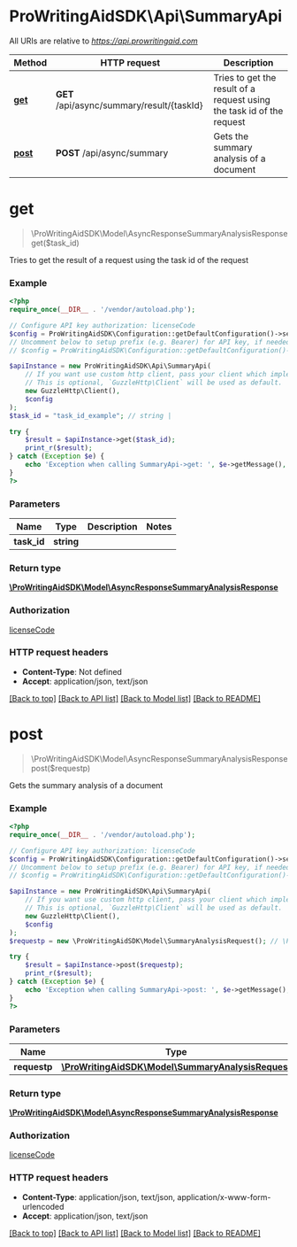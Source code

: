 # ProWritingAidSDK\Api\SummaryApi

All URIs are relative to *https://api.prowritingaid.com*

Method | HTTP request | Description
------------- | ------------- | -------------
[**get**](SummaryApi.md#get) | **GET** /api/async/summary/result/{taskId} | Tries to get the result of a request using the task id of the request
[**post**](SummaryApi.md#post) | **POST** /api/async/summary | Gets the summary analysis of a document


# **get**
> \ProWritingAidSDK\Model\AsyncResponseSummaryAnalysisResponse get($task_id)


Tries to get the result of a request using the task id of the request

### Example
```php
<?php
require_once(__DIR__ . '/vendor/autoload.php');

// Configure API key authorization: licenseCode
$config = ProWritingAidSDK\Configuration::getDefaultConfiguration()->setApiKey('licenseCode', 'YOUR_API_KEY');
// Uncomment below to setup prefix (e.g. Bearer) for API key, if needed
// $config = ProWritingAidSDK\Configuration::getDefaultConfiguration()->setApiKeyPrefix('licenseCode', 'Bearer');

$apiInstance = new ProWritingAidSDK\Api\SummaryApi(
    // If you want use custom http client, pass your client which implements `GuzzleHttp\ClientInterface`.
    // This is optional, `GuzzleHttp\Client` will be used as default.
    new GuzzleHttp\Client(),
    $config
);
$task_id = "task_id_example"; // string | 

try {
    $result = $apiInstance->get($task_id);
    print_r($result);
} catch (Exception $e) {
    echo 'Exception when calling SummaryApi->get: ', $e->getMessage(), PHP_EOL;
}
?>
```

### Parameters

Name | Type | Description  | Notes
------------- | ------------- | ------------- | -------------
 **task_id** | **string**|  |

### Return type

[**\ProWritingAidSDK\Model\AsyncResponseSummaryAnalysisResponse**](../Model/AsyncResponseSummaryAnalysisResponse.md)

### Authorization

[licenseCode](../../README.md#licenseCode)

### HTTP request headers

 - **Content-Type**: Not defined
 - **Accept**: application/json, text/json

[[Back to top]](#) [[Back to API list]](../../README.md#documentation-for-api-endpoints) [[Back to Model list]](../../README.md#documentation-for-models) [[Back to README]](../../README.md)

# **post**
> \ProWritingAidSDK\Model\AsyncResponseSummaryAnalysisResponse post($requestp)


Gets the summary analysis of a document

### Example
```php
<?php
require_once(__DIR__ . '/vendor/autoload.php');

// Configure API key authorization: licenseCode
$config = ProWritingAidSDK\Configuration::getDefaultConfiguration()->setApiKey('licenseCode', 'YOUR_API_KEY');
// Uncomment below to setup prefix (e.g. Bearer) for API key, if needed
// $config = ProWritingAidSDK\Configuration::getDefaultConfiguration()->setApiKeyPrefix('licenseCode', 'Bearer');

$apiInstance = new ProWritingAidSDK\Api\SummaryApi(
    // If you want use custom http client, pass your client which implements `GuzzleHttp\ClientInterface`.
    // This is optional, `GuzzleHttp\Client` will be used as default.
    new GuzzleHttp\Client(),
    $config
);
$requestp = new \ProWritingAidSDK\Model\SummaryAnalysisRequest(); // \ProWritingAidSDK\Model\SummaryAnalysisRequest | 

try {
    $result = $apiInstance->post($requestp);
    print_r($result);
} catch (Exception $e) {
    echo 'Exception when calling SummaryApi->post: ', $e->getMessage(), PHP_EOL;
}
?>
```

### Parameters

Name | Type | Description  | Notes
------------- | ------------- | ------------- | -------------
 **requestp** | [**\ProWritingAidSDK\Model\SummaryAnalysisRequest**](../Model/SummaryAnalysisRequest.md)|  |

### Return type

[**\ProWritingAidSDK\Model\AsyncResponseSummaryAnalysisResponse**](../Model/AsyncResponseSummaryAnalysisResponse.md)

### Authorization

[licenseCode](../../README.md#licenseCode)

### HTTP request headers

 - **Content-Type**: application/json, text/json, application/x-www-form-urlencoded
 - **Accept**: application/json, text/json

[[Back to top]](#) [[Back to API list]](../../README.md#documentation-for-api-endpoints) [[Back to Model list]](../../README.md#documentation-for-models) [[Back to README]](../../README.md)

